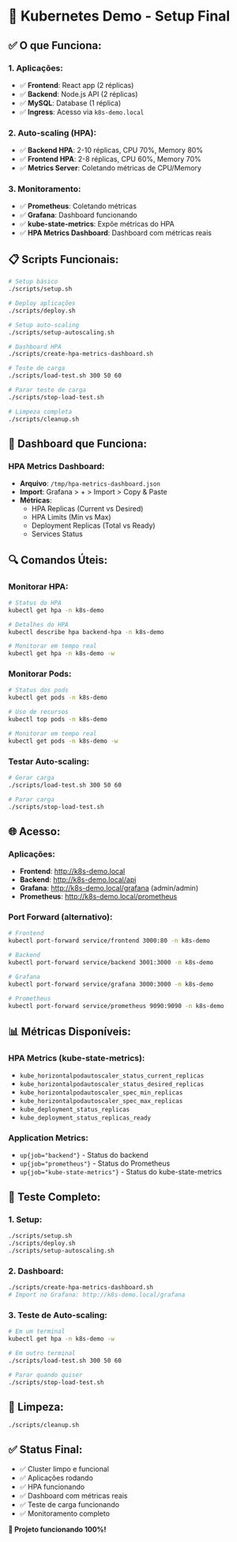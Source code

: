 # 🚀 Kubernetes Demo - Setup Final

## ✅ **O que Funciona:**

### **1. Aplicações:**
- ✅ **Frontend**: React app (2 réplicas)
- ✅ **Backend**: Node.js API (2 réplicas) 
- ✅ **MySQL**: Database (1 réplica)
- ✅ **Ingress**: Acesso via `k8s-demo.local`

### **2. Auto-scaling (HPA):**
- ✅ **Backend HPA**: 2-10 réplicas, CPU 70%, Memory 80%
- ✅ **Frontend HPA**: 2-8 réplicas, CPU 60%, Memory 70%
- ✅ **Metrics Server**: Coletando métricas de CPU/Memory

### **3. Monitoramento:**
- ✅ **Prometheus**: Coletando métricas
- ✅ **Grafana**: Dashboard funcionando
- ✅ **kube-state-metrics**: Expõe métricas do HPA
- ✅ **HPA Metrics Dashboard**: Dashboard com métricas reais

## 📋 **Scripts Funcionais:**

```bash
# Setup básico
./scripts/setup.sh

# Deploy aplicações
./scripts/deploy.sh

# Setup auto-scaling
./scripts/setup-autoscaling.sh

# Dashboard HPA
./scripts/create-hpa-metrics-dashboard.sh

# Teste de carga
./scripts/load-test.sh 300 50 60

# Parar teste de carga
./scripts/stop-load-test.sh

# Limpeza completa
./scripts/cleanup.sh
```

## 🎯 **Dashboard que Funciona:**

### **HPA Metrics Dashboard:**
- **Arquivo**: `/tmp/hpa-metrics-dashboard.json`
- **Import**: Grafana > + > Import > Copy & Paste
- **Métricas**:
  - HPA Replicas (Current vs Desired)
  - HPA Limits (Min vs Max)
  - Deployment Replicas (Total vs Ready)
  - Services Status

## 🔍 **Comandos Úteis:**

### **Monitorar HPA:**
```bash
# Status do HPA
kubectl get hpa -n k8s-demo

# Detalhes do HPA
kubectl describe hpa backend-hpa -n k8s-demo

# Monitorar em tempo real
kubectl get hpa -n k8s-demo -w
```

### **Monitorar Pods:**
```bash
# Status dos pods
kubectl get pods -n k8s-demo

# Uso de recursos
kubectl top pods -n k8s-demo

# Monitorar em tempo real
kubectl get pods -n k8s-demo -w
```

### **Testar Auto-scaling:**
```bash
# Gerar carga
./scripts/load-test.sh 300 50 60

# Parar carga
./scripts/stop-load-test.sh
```

## 🌐 **Acesso:**

### **Aplicações:**
- **Frontend**: http://k8s-demo.local
- **Backend**: http://k8s-demo.local/api
- **Grafana**: http://k8s-demo.local/grafana (admin/admin)
- **Prometheus**: http://k8s-demo.local/prometheus

### **Port Forward (alternativo):**
```bash
# Frontend
kubectl port-forward service/frontend 3000:80 -n k8s-demo

# Backend
kubectl port-forward service/backend 3001:3000 -n k8s-demo

# Grafana
kubectl port-forward service/grafana 3000:3000 -n k8s-demo

# Prometheus
kubectl port-forward service/prometheus 9090:9090 -n k8s-demo
```

## 📊 **Métricas Disponíveis:**

### **HPA Metrics (kube-state-metrics):**
- `kube_horizontalpodautoscaler_status_current_replicas`
- `kube_horizontalpodautoscaler_status_desired_replicas`
- `kube_horizontalpodautoscaler_spec_min_replicas`
- `kube_horizontalpodautoscaler_spec_max_replicas`
- `kube_deployment_status_replicas`
- `kube_deployment_status_replicas_ready`

### **Application Metrics:**
- `up{job="backend"}` - Status do backend
- `up{job="prometheus"}` - Status do Prometheus
- `up{job="kube-state-metrics"}` - Status do kube-state-metrics

## 🚀 **Teste Completo:**

### **1. Setup:**
```bash
./scripts/setup.sh
./scripts/deploy.sh
./scripts/setup-autoscaling.sh
```

### **2. Dashboard:**
```bash
./scripts/create-hpa-metrics-dashboard.sh
# Import no Grafana: http://k8s-demo.local/grafana
```

### **3. Teste de Auto-scaling:**
```bash
# Em um terminal
kubectl get hpa -n k8s-demo -w

# Em outro terminal
./scripts/load-test.sh 300 50 60

# Parar quando quiser
./scripts/stop-load-test.sh
```

## 🧹 **Limpeza:**
```bash
./scripts/cleanup.sh
```

## ✅ **Status Final:**
- ✅ Cluster limpo e funcional
- ✅ Aplicações rodando
- ✅ HPA funcionando
- ✅ Dashboard com métricas reais
- ✅ Teste de carga funcionando
- ✅ Monitoramento completo

**🎉 Projeto funcionando 100%!**
